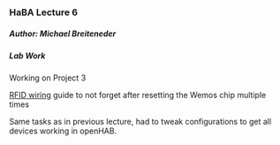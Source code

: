 ### HaBA Lecture 6

##### Author: Michael Breiteneder

##### Lab Work

Working on Project 3

[RFID wiring](https://github.com/miguelbalboa/rfid) guide to not forget after resetting the Wemos chip multiple times

Same tasks as in previous lecture, had to tweak configurations to get all devices working in openHAB.

